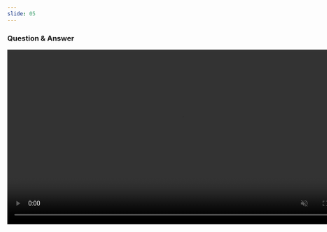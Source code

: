 ```yaml
---
slide: 05
---
```


### Question & Answer

<video width="auto" height="400" autoplay loop muted controls>
  <source src="assets/videos/diffpol.mp4" type="video/mp4">
</video>
